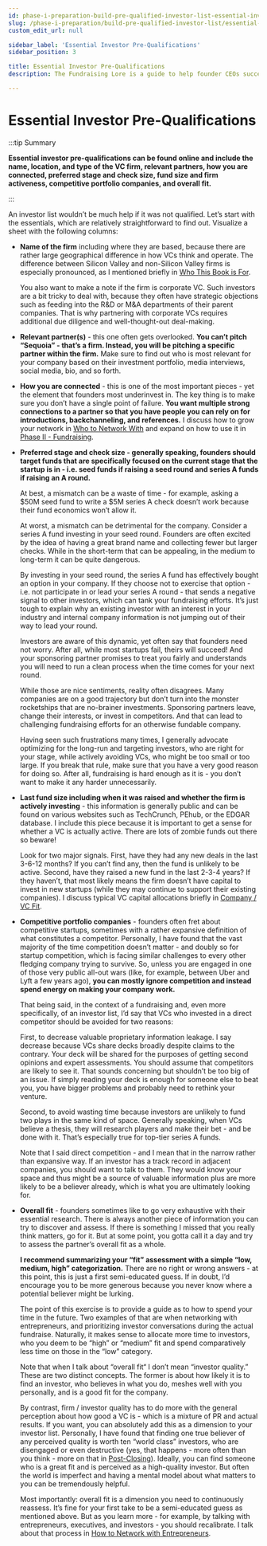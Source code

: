 ```yaml
---
id: phase-i-preparation-build-pre-qualified-investor-list-essential-investor-pre-qualifications
slug: /phase-i-preparation/build-pre-qualified-investor-list/essential-investor-pre-qualifications
custom_edit_url: null

sidebar_label: 'Essential Investor Pre-Qualifications'
sidebar_position: 3

title: Essential Investor Pre-Qualifications
description: The Fundraising Lore is a guide to help founder CEOs successfully raise early-stage VC financing from Silicon Valley investors.

---
```


# Essential Investor Pre-Qualifications

:::tip Summary

**Essential investor pre-qualifications can be found online and include the name, location, and type of the VC firm, relevant partners, how you are connected, preferred stage and check size, fund size and firm activeness, competitive portfolio companies, and overall fit.**

:::

An investor list wouldn’t be much help if it was not qualified. Let’s start with the essentials, which are relatively straightforward to find out. Visualize a sheet with the following columns:

* **Name of the firm** including where they are based, because there are rather large geographical difference in how VCs think and operate. The difference between Silicon Valley and non-Silicon Valley firms is especially pronounced, as I mentioned briefly in [Who This Book is For](/introduction/who-this-book-is-for).

	You also want to make a note if the firm is corporate VC. Such investors are a bit tricky to deal with, because they often have strategic objections such as feeding into the R&D or M&A departments of their parent companies. That is why partnering with corporate VCs requires additional due diligence and well-thought-out deal-making.

* **Relevant partner(s)** - this one often gets overlooked. **You can’t pitch “Sequoia” - that’s a firm. Instead, you will be pitching a specific partner within the firm.** Make sure to find out who is most relevant for your company based on their investment portfolio, media interviews, social media, bio, and so forth. 

* **How you are connected** - this is one of the most important pieces - yet the element that founders most underinvest in. The key thing is to make sure you don’t have a single point of failure. **You want multiple strong connections to a partner so that you have people you can rely on for introductions, backchanneling, and references.** I discuss how to grow your network in [Who to Network With](/phase-i-preparation/network-with-vc-backed-entrepreneurs/who-to-network-with) and expand on how to use it in [Phase II - Fundraising](/phase-ii-fundraising).

* **Preferred stage and check size - generally speaking, founders should target funds that are specifically focused on the current stage that the startup is in - i.e. seed funds if raising a seed round and series A funds if raising an A round.**

	At best, a mismatch can be a waste of time - for example, asking a $50M seed fund to write a $5M series A check doesn’t work because their fund economics won’t allow it. 

	At worst, a mismatch can be detrimental for the company. Consider a series A fund investing in your seed round. Founders are often excited by the idea of having a great brand name and collecting fewer but larger checks. While in the short-term that can be appealing, in the medium to long-term it can be quite dangerous.

	By investing in your seed round, the series A fund has effectively bought an option in your company. If they choose not to exercise that option - i.e. not participate in or lead your series A round - that sends a negative signal to other investors, which can tank your fundraising efforts. It’s just tough to explain why an existing investor with an interest in your industry and internal company information is not jumping out of their way to lead your round.

	Investors are aware of this dynamic, yet often say that founders need not worry. After all, while most startups fail, theirs will succeed! And your sponsoring partner promises to treat you fairly and understands you will need to run a clean process when the time comes for your next round.

	While those are nice sentiments, reality often disagrees. Many companies are on a good trajectory but don’t turn into the monster rocketships that are no-brainer investments. Sponsoring partners leave, change their interests, or invest in competitors. And that can lead to challenging fundraising efforts for an otherwise fundable company. 

	Having seen such frustrations many times, I generally advocate optimizing for the long-run and targeting investors, who are right for your stage, while actively avoiding VCs, who might be too small or too large. If you break that rule, make sure that you have a very good reason for doing so. After all, fundraising is hard enough as it is - you don’t want to make it any harder unnecessarily.

* **Last fund size including when it was raised and whether the firm is actively investing** - this information is generally public and can be found on various websites such as TechCrunch, PEhub, or the EDGAR database. I include this piece because it is important to get a sense for whether a VC is actually active. There are lots of zombie funds out there so beware! 

	Look for two major signals. First, have they had any new deals in the last 3-6-12 months? If you can’t find any, then the fund is unlikely to be active. Second, have they raised a new fund in the last 2-3-4 years? If they haven’t, that most likely means the firm doesn’t have capital to invest in new startups (while they may continue to support their existing companies). I discuss typical VC capital allocations briefly in [Company / VC Fit](/deciding-to-fundraise/company-vc-fit).

* **Competitive portfolio companies** - founders often fret about competitive startups, sometimes with a rather expansive definition of what constitutes a competitor. Personally, I have found that the vast majority of the time competition doesn’t matter - and doubly so for startup competition, which is facing similar challenges to every other fledging company trying to survive. So, unless you are engaged in one of those very public all-out wars (like, for example, between Uber and Lyft a few years ago), **you can mostly ignore competition and instead spend energy on making your company work.**

	That being said, in the context of a fundraising and, even more specifically, of an investor list, I’d say that VCs who invested in a direct competitor should be avoided for two reasons:
	
	First, to decrease valuable proprietary information leakage. I say decrease because VCs share decks broadly despite claims to the contrary. Your deck will be shared for the purposes of getting second opinions and expert assessments. You should assume that competitors are likely to see it. That sounds concerning but shouldn’t be too big of an issue. If simply reading your deck is enough for someone else to beat you, you have bigger problems and probably need to rethink your venture.

	Second, to avoid wasting time because investors are unlikely to fund two plays in the same kind of space. Generally speaking, when VCs believe a thesis, they will research players and make their bet - and be done with it. That’s especially true for top-tier series A funds. 

	Note that I said direct competition - and I mean that in the narrow rather than expansive way. If an investor has a track record in adjacent companies, you should want to talk to them. They would know your space and thus might be a source of valuable information plus are more likely to be a believer already, which is what you are ultimately looking for.

* **Overall fit** - founders sometimes like to go very exhaustive with their essential research. There is always another piece of information you can try to discover and assess. If there is something I missed that you really think matters, go for it. But at some point, you gotta call it a day and try to assess the partner’s overall fit as a whole. 

	**I recommend summarizing your “fit” assessment with a simple “low, medium, high” categorization.** There are no right or wrong answers - at this point, this is just a first semi-educated guess. If in doubt, I’d encourage you to be more generous because you never know where a potential believer might be lurking. 

	The point of this exercise is to provide a guide as to how to spend your time in the future. Two examples of that are when networking with entrepreneurs, and prioritizing investor conversations during the actual fundraise. Naturally, it makes sense to allocate more time to investors, who you deem to be “high” or “medium” fit and spend comparatively less time on those in the “low” category. 

	Note that when I talk about “overall fit“ I don’t mean “investor quality.” These are two distinct concepts. The former is about how likely it is to find an investor, who believes in what you do, meshes well with you personally, and is a good fit for the company. 
	
	By contrast, firm / investor quality has to do more with the general perception about how good a VC is - which is a mixture of PR and actual results. If you want, you can absolutely add this as a dimension to your investor list. Personally, I have found that finding one true believer of any perceived quality is worth ten “world class” investors, who are disengaged or even destructive (yes, that happens - more often than you think - more on that in [Post-Closing](/phase-iii-closing/post-closing)). Ideally, you can find someone who is a great fit and is perceived as a high-quality investor. But often the world is imperfect and having a mental model about what matters to you can be tremendously helpful.

	Most importantly: overall fit is a dimension you need to continuously reassess. It’s fine for your first take to be a semi-educated guess as mentioned above. But as you learn more - for example, by talking with entrepreneurs, executives, and investors - you should recalibrate. I talk about that process in [How to Network with Entrepreneurs](/phase-i-preparation/network-with-vc-backed-entrepreneurs/how-to-network-with-vc-backed-entrepreneurs).